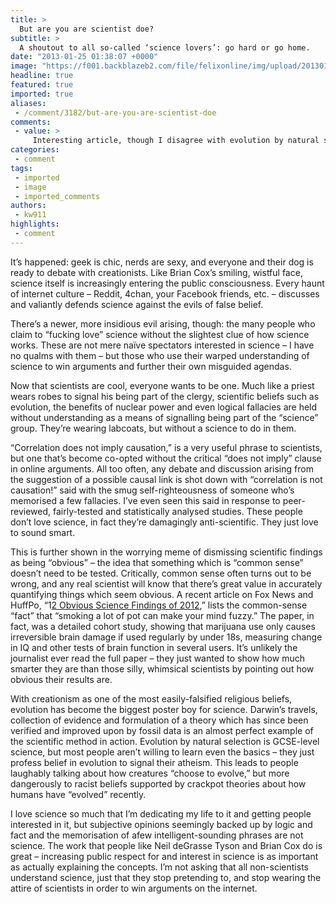 ```yaml
---
title: >
  But are you are scientist doe?
subtitle: >
  A shoutout to all so-called ‘science lovers’: go hard or go home.
date: "2013-01-25 01:38:07 +0000"
image: "https://f001.backblazeb2.com/file/felixonline/img/upload/201301250136-tna08-smbc-comic-science.jpg"
headline: true
featured: true
imported: true
aliases:
 - /comment/3182/but-are-you-are-scientist-doe
comments:
 - value: >
     Interesting article, though I disagree with evolution by natural selection being the most scientific (well known) example. It's fairly difficult to falsify (despite Richard Dawkins' insistence), which is a pity given how fundamental it is to the biological sciences.,I think this may well be the most pretentious, uppity, patronising article I have yet seen within the pages of Felix. Congratulations!
categories:
 - comment
tags:
 - imported
 - image
 - imported_comments
authors:
 - kw911
highlights:
 - comment
---
```


It’s happened: geek is chic, nerds are sexy, and everyone and their dog is ready to debate with creationists. Like Brian Cox’s smiling, wistful face, science itself is increasingly entering the public consciousness. Every haunt of internet culture – Reddit, 4chan, your Facebook friends, etc. – discusses and valiantly defends science against the evils of false belief.

There’s a newer, more insidious evil arising, though: the many people who claim to “fucking love” science without the slightest clue of how science works. These are not mere naïve spectators interested in science – I have no qualms with them – but those who use their warped understanding of science to win arguments and further their own misguided agendas.

Now that scientists are cool, everyone wants to be one. Much like a priest wears robes to signal his being part of the clergy, scientific beliefs such as evolution, the benefits of nuclear power and even logical fallacies are held without understanding as a means of signalling being part of the “science” group. They’re wearing labcoats, but without a science to do in them.

“Correlation does not imply causation,” is a very useful phrase to scientists, but one that’s become co-opted without the critical “does not imply” clause in online arguments. All too often, any debate and discussion arising from the suggestion of a possible causal link is shot down with “correlation is not causation!” said with the smug self-righteousness of someone who’s memorised a few fallacies. I’ve even seen this said in response to peer-reviewed, fairly-tested and statistically analysed studies. These people don’t love science, in fact they’re damagingly anti-scientific. They just love to sound smart.

This is further shown in the worrying meme of dismissing scientific findings as being “obvious” – the idea that something which is “common sense” doesn’t need to be tested. Critically, common sense often turns out to be wrong, and any real scientist will know that there’s great value in accurately quantifying things which seem obvious. A recent article on Fox News and HuffPo, “1[2 Obvious Science Findings of 2012](http://www.huffingtonpost.com/2012/12/26/12-obvious-science-findings-2012_n_2366780.html),” lists the common-sense “fact” that “smoking a lot of pot can make your mind fuzzy.” The paper, in fact, was a detailed cohort study, showing that marijuana use only causes irreversible brain damage if used regularly by under 18s, measuring change in IQ and other tests of brain function in several users. It’s unlikely the journalist ever read the full paper – they just wanted to show how much smarter they are than those silly, whimsical scientists by pointing out how obvious their results are.

With creationism as one of the most easily-falsified religious beliefs, evolution has become the biggest poster boy for science. Darwin’s travels, collection of evidence and formulation of a theory which has since been verified and improved upon by fossil data is an almost perfect example of the scientific method in action. Evolution by natural selection is GCSE-level science, but most people aren’t willing to learn even the basics – they just profess belief in evolution to signal their atheism. This leads to people laughably talking about how creatures “choose to evolve,” but more dangerously to racist beliefs supported by crackpot theories about how humans have “evolved” recently.

I love science so much that I’m dedicating my life to it and getting people interested in it, but subjective opinions seemingly backed up by logic and fact and the memorisation of afew intelligent-sounding phrases are not science. The work that people like Neil deGrasse Tyson and Brian Cox do is great – increasing public respect for and interest in science is as important as actually explaining the concepts. I’m not asking that all non-scientists understand science, just that they stop pretending to, and stop wearing the attire of scientists in order to win arguments on the internet.

